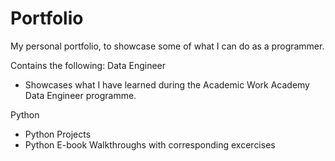 # Portfolio
My personal portfolio, to showcase some of what I can do as a programmer.

Contains the following:
Data Engineer 
- Showcases what I have learned during the Academic Work Academy Data Engineer programme.

Python
- Python Projects
- Python E-book Walkthroughs with corresponding excercises
